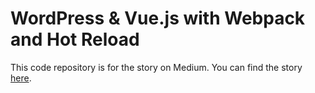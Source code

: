 # WordPress & Vue.js with Webpack and Hot Reload
This code repository is for the story on Medium. You can find the story [here](https://medium.com/@devs_group/wordpress-vue-js-with-webpack-and-hot-reload-7c4faea9d0d9).
